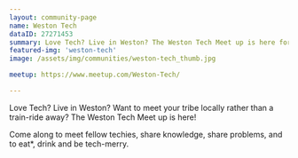 ```yaml
---
layout: community-page
name: Weston Tech
dataID: 27271453
summary: Love Tech? Live in Weston? The Weston Tech Meet up is here for you!
featured-img: 'weston-tech'
image: /assets/img/communities/weston-tech_thumb.jpg

meetup: https://www.meetup.com/Weston-Tech/

---
```

Love Tech? Live in Weston? Want to meet your tribe locally rather than a train-ride away? The Weston Tech Meet up is here!

Come along to meet fellow techies, share knowledge, share problems, and to eat*, drink and be tech-merry.
